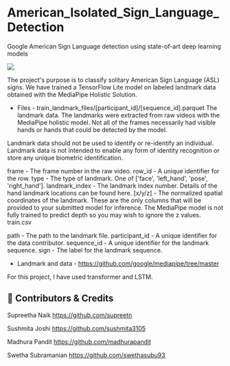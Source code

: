 # American_Isolated_Sign_Language_Detection
Google American Sign Language detection using state-of-art deep learning models

<img src="https://camo.githubusercontent.com/cb42c646117de94a5ca0ea0e6b71b88178544bd0719a10d944f8b4aa6b1430fd/68747470733a2f2f6d65646961706970652e6465762f696d616765732f6d6f62696c652f686f6c69737469635f706970656c696e655f6578616d706c652e6a7067">

The project's purpose is to classify solitary American Sign Language (ASL) signs. We have trained a TensorFlow Lite model on labeled landmark data obtained with the MediaPipe Holistic Solution.

- Files - 
train_landmark_files/[participant_id]/[sequence_id].parquet The landmark data. The landmarks were extracted from raw videos with the MediaPipe holistic model. Not all of the frames necessarily had visible hands or hands that could be detected by the model.

Landmark data should not be used to identify or re-identify an individual. Landmark data is not intended to enable any form of identity recognition or store any unique biometric identification.

frame - The frame number in the raw video.
row_id - A unique identifier for the row.
type - The type of landmark. One of ['face', 'left_hand', 'pose', 'right_hand'].
landmark_index - The landmark index number. Details of the hand landmark locations can be found here.
[x/y/z] - The normalized spatial coordinates of the landmark. These are the only columns that will be provided to your submitted model for inference. The MediaPipe model is not fully trained to predict depth so you may wish to ignore the z values.
train.csv

path - The path to the landmark file.
participant_id - A unique identifier for the data contributor.
sequence_id - A unique identifier for the landmark sequence.
sign - The label for the landmark sequence.

- Landmark and data - https://github.com/google/mediapipe/tree/master

For this project, I have used transformer and LSTM.

## 🔗 Contributors & Credits
Supreetha Naik https://github.com/supreetn

Sushmita Joshi https://github.com/sushmita3105

Madhura Pandit https://github.com/madhurapandit

Swetha Subramanian https://github.com/swethasubu93
